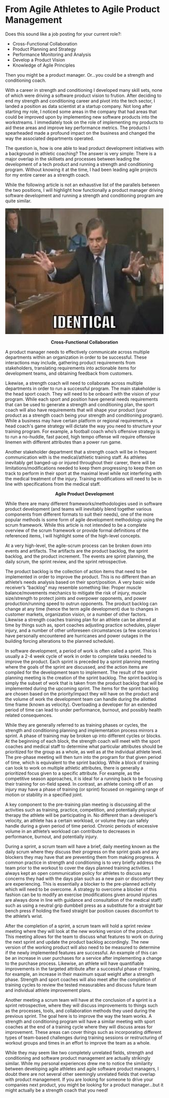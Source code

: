 # From Agile Athletes to Agile Product Management

Does this sound like a job posting for your current role?:
-	Cross-Functional Collaboration
-	Product Planning and Strategy
-	Performance Monitoring and Analysis
-	Develop a Product Vision
-	Knowledge of Agile Principles

Then you might be a product manager. Or…you could be a strength and conditioning coach.

With a career in strength and conditioning I developed many skill sets, none of which were driving a software product vision to frution. After deciding to end my strength and conditioning career and pivot into the tech sector, I landed a position as data scientist at a startup company. Not long after starting my role, I noticed some areas in the company that had areas that could be improved upon by implementing new software products into the workstreams. I immediately took on the role of implementing my products to aid these areas and improve key performance metrics. The products I spearheaded made a profound impact on the business and changed the way the associated departments operated.

The question is, how is one able to lead product development initiatives with a background in athletic coaching? The answer is very simple: There is a major overlap in the skillsets and processes between leading the development of a tech product and running a strength and conditioning program. Without knowing it at the time, I had been leading agile projects for my entire career as a strength coach.

While the following article is not an exhaustive list of the parallels between the two positions, I will highlight how functionally a product manager driving software development and running a strength and conditioning program are quite similar.

![Identical](./identical.png)
 
<p align="center"><b>Cross-Functional Collaboration</b></p>

A product manager needs to effectively communicate across multiple departments within an organization in order to be successful. These interactions may include, gathering product requirements from stakeholders, translating requirements into actionable items for development teams, and obtaining feedback from customers.

Likewise, a strength coach will need to collaborate across multiple departments in order to run a successful program. The main stakeholder is the head sport coach. They will need to be onboard with the vision of your program. While each sport and position have general needs requirements that can be used to generate a strength and conditioning plan, the sport coach will also have requirements that will shape your product (your product as a strength coach being your strength and conditioning program). While a business may have certain platform or regional requirements, a head coach's game strategy will dictate the way you need to structure your training program. For example, a football coach who’s offensive strategy is to run a no-huddle, fast paced, high tempo offense will require offensive linemen with different attributes than a power run game.

Another stakeholder department that a strength coach will be in frequent communication with is the medical/athletic training staff. As athletes inevitably get banged-up or injured throughout their career, there will be limitations/modifications needed to keep them progressing to keep them on track to perform in their sport at the maximal level while not interfering with the medical treatment of the injury. Training modifications will need to be in line with specifications from the medical staff.

<p align="center"><b>Agile Product Development</b></p>

While there are many different frameworks/methodologies used in software product development (and teams will inevitably blend together various components from different formats to suit their needs), one of the more popular methods is some form of agile development methodology using the scrum framework. While this article is not intended to be a complete overview of the scrum framework or provide formal definitions of the referenced items, I will highlight some of the high-level concepts.

At a very high-level, the agile-scrum process can be broken down into events and artifacts. The artifacts are the product backlog, the sprint backlog, and the product increment. The events are sprint planning, the daily scrum, the sprint review, and the sprint retrospective.

The product backlog is the collection of action items that need to be implemented in order to improve the product. This is no different than an athlete’s needs analysis based on their sport/position. A very basic wide receiver’s “backlog” may resemble something like: Proper muscle balance/movements mechanics to mitigate the risk of injury, muscle size/strength to protect joints and overpower opponents, and power production/running speed to outrun opponents. The product backlog can change at any time (hence the term agile development) due to changes in customer markets, organization vision, or a number of other factors. Likewise a strength coaches training plan for an athlete can be altered at time by things such as, sport coaches adjusting practice schedules, player injury, and a number of other unforeseen circumstances (a few scenarios I have personally encountered are hurricanes and power outages in the building forcing alterations to the planned schedule).

In software development, a period of work is often called a sprint. This is usually a 2-4 week cycle of work in order to complete tasks needed to improve the product. Each sprint is preceded by a sprint planning meeting where the goals of the sprint are discussed, and the action items are compiled for the development team to implement. The result of the sprint planning meeting is the creation of the sprint backlog. The sprint backlog is simply the subset of work that is taken from the product backlog that will be implemented during the upcoming sprint. The items for the sprint backlog are chosen based on the priority/impact they will have on the product and the volume of work the development team can handle during the allotted time frame (known as velocity). Overloading a developer for an extended period of time can lead to under performance, burnout, and possibly health related consequences.

While they are generally referred to as training phases or cycles, the strength and conditioning planning and implementation process mirrors a sprint. A phase of training may be broken up into different cycles or blocks. At the beginning of each block, the strength coach will meet with the sport coaches and medical staff to determine what particular attributes should be prioritized for the group as a whole, as well as at the individual athlete level. The pre-phase meeting will then turn into the program for that given period of time, which is equivalent to the sprint backlog. While a block of training can look to work on multiple athletic attributes, there is generally a prioritized focus given to a specific attribute. For example, as the competitive season approaches, it is ideal for a running back to be focusing their training for on-field speed. In contrast, an athlete coming off of an injury may have a phase of training (or sprint) focused on regaining range of motion or stability in a specified joint.

A key component to the pre-training plan meeting is discussing all the activities such as training, practice, competition, and potentially physical therapy the athlete will be participating in. No different than a developer’s velocity, an athlete has a certain workload, or volume they can safely handle during a given period of time period. Chronic periods of excessive volume in an athlete’s workload can contribute to decreases in performance, burnout, and potentially injury.

During a sprint, a scrum team will have a brief, daily meeting known as the daily scrum where they discuss their progress on the sprint goals and any blockers they may have that are preventing them from making progress. A common practice in strength and conditioning is to very briefly address the team prior to the workout to cover the days planned training activities. I always kept an open communication policy for athletes to discuss any concerns they had with the days plan such as a new pain or discomfort they are experiencing. This is essentially a blocker to the pre-planned activity which will need to be overcome. A strategy to overcome a blocker of this fashion can be to modify an exercise (modifications given around injuries are always done in line with guidance and consultation of the medical staff) such as using a neutral grip dumbbell press as a substitute for a straight bar bench press if holding the fixed straight bar position causes discomfort to the athlete’s wrist.

After the completion of a sprint, a scrum team will hold a sprint review meeting where they will look at the new working version of the product. This meeting allows for the team to discuss what features to work on during the next sprint and update the product backlog accordingly. The new version of the working product will also need to be measured to determine if the newly implemented features are successful. An example of this can be an increase in user purchases for a service after implementing a change to the purchase process. Likewise, an athlete will have quantifiable improvements in the targeted attribute after a successful phase of training, for example, an increase in their maximum squat weight after a strength phase. Strength and sport coaches will also meet after the completion of training cycles to review the tested measurables and discuss future team and individual athlete improvement plans.

Another meeting a scrum team will have at the conclusion of a sprint is a sprint retrospective, where they will discuss improvements to things such as the processes, tools, and collaboration methods they used during the previous sprint. The goal here is to improve the way the team works. A strength and conditioning program will have a similar meeting with sport coaches at the end of a training cycle where they will discuss areas for improvement. These areas can cover things such as incorporating different types of team-based challenges during training sessions or restructuring of workout groups and times in an effort to improve the team as a whole.

While they may seem like two completely unrelated fields, strength and conditioning and software product management are actually strikingly similar. While my personal experiences drew me to notice the similarity between developing agile athletes and agile software product managers, I doubt there are not several other seemingly unrelated fields that overlap with product management. If you are looking for someone to drive your companies next product, you might be looking for a product manager…but it might actually be a strength coach that you need!
